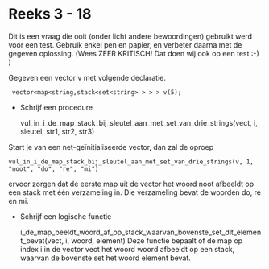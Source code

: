 # Reeks 3 - 18
Dit is een vraag die ooit (onder licht andere bewoordingen) gebruikt werd voor een test. Gebruik enkel pen en papier, en
verbeter daarna met de gegeven oplossing. (Wees ZEER KRITISCH! Dat doen wij ook op een test :-) )

Gegeven een vector v met volgende declaratie.

     vector<map<string,stack<set<string> > > > v(5);

- Schrijf een procedure


    vul_in_i_de_map_stack_bij_sleutel_aan_met_set_van_drie_strings(vect, i, sleutel, str1, str2, str3)

Start je van een net-geïnitialiseerde vector, dan zal de oproep

    vul_in_i_de_map_stack_bij_sleutel_aan_met_set_van_drie_strings(v, 1, "noot", "do", "re", "mi")

ervoor zorgen dat de eerste map uit de vector het woord noot afbeeldt op een stack met één verzameling in. Die 
verzameling bevat de woorden do, re en mi.

- Schrijf een logische functie


    i_de_map_beeldt_woord_af_op_stack_waarvan_bovenste_set_dit_element_bevat(vect, i, woord, element)
Deze functie bepaalt of de map op index i in de vector vect het woord woord afbeeldt op een stack, waarvan de bovenste 
set het woord element bevat.